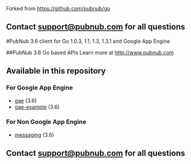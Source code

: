 Forked from https://github.com/pubnub/go

## Contact support@pubnub.com for all questions

#PubNub 3.6 client for Go 1.0.3, 1.1, 1.3, 1.3.1 and Google App Engine

##PubNub 3.6 Go based APIs
Learn more at http://www.pubnub.com

## Available in this repository

### For Google App Engine

* [gae](gae) (3.6)
* [gae-example](gae-example) (3.6)

### For Non Google App Engine

* [messaging](messaging) (3.6)

## Contact support@pubnub.com for all questions
